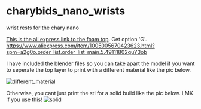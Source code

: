 # charybids_nano_wrists
wrist rests for the chary nano

[This is the ali express link to the foam top]([url](https://www.aliexpress.com/item/1005005670423623.html?spm=a2g0o.order_list.order_list_main.5.49111802quY3ob)). Get option 'G'.
https://www.aliexpress.com/item/1005005670423623.html?spm=a2g0o.order_list.order_list_main.5.49111802quY3ob

I have included the blender files so you can take apart the model if you want to seperate the top layer to print with a different material like the pic below. 

![different_material](https://github.com/user-attachments/assets/fa5e5adb-7fd4-4f2e-ba23-2a395de3b9de)

Otherwise, you cant just print the stl for a solid build like the pic below. LMK if you use this! 
![solid](https://github.com/user-attachments/assets/d4b33df3-91d2-4f65-8f62-bb1b474ab135)
